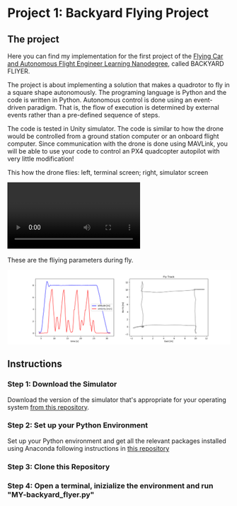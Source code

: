 [//]: # (Image_Video References)

[video]: ./aux_items/Grabacion_Backyard_flyer.mov "Code execution"
[image]: ./aux_items/Fly_profile.png "Fly Data"

# Project 1: Backyard Flying Project

## The project

Here you can find my implementation for the first project of the [Flying Car and Autonomous Flight Engineer Learning Nanodegree](https://www.udacity.com/course/flying-car-nanodegree--nd787), called BACKYARD FLIYER.

The project is about implementing a solution that makes a quadrotor to fly in a square shape autonomously. The programing language is Python and the code is written in Python. Autonomous control is done using an event-driven paradigm. That is, the flow of execution is determined by external events rather than a pre-defined sequence of steps.

The code is tested in Unity simulator. The code is similar to how the drone would be controlled from a ground station computer or an onboard flight computer. Since communication with the drone is done using MAVLink, you will be able to use your code to control an PX4 quadcopter autopilot with very little modification!

This how the drone flies: left, terminal screen; right, simulator screen

![Fying][video] 

These are the fliying parameters during fly.

![Fly Data][image] 

## Instructions

### Step 1: Download the Simulator
Download the version of the simulator that's appropriate for your operating system [from this repository](https://github.com/udacity/FCND-Simulator-Releases/releases).

### Step 2: Set up your Python Environment
Set up your Python environment and get all the relevant packages installed using Anaconda following instructions in [this repository](https://github.com/udacity/FCND-Term1-Starter-Kit)

### Step 3: Clone this Repository

### Step 4: Open a terminal, inizialize the environment and run "MY-backyard_flyer.py"
